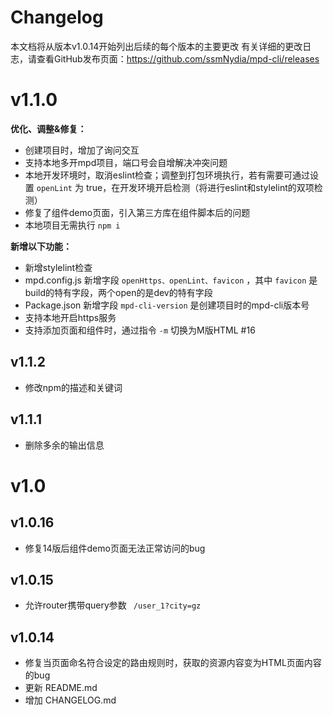 # Changelog
本文档将从版本v1.0.14开始列出后续的每个版本的主要更改
有关详细的更改日志，请查看GitHub发布页面：https://github.com/ssmNydia/mpd-cli/releases

# v1.1.0

**优化、调整&修复：**

* 创建项目时，增加了询问交互
* 支持本地多开mpd项目，端口号会自增解决冲突问题
* 本地开发环境时，取消eslint检查；调整到打包环境执行，若有需要可通过设置 ```openLint``` 为 true，在开发环境开启检测（将进行eslint和stylelint的双项检测）
* 修复了组件demo页面，引入第三方库在组件脚本后的问题
* 本地项目无需执行 ```npm i``` 

**新增以下功能：**

* 新增stylelint检查
* mpd.config.js 新增字段 ```openHttps、openLint、favicon```  ，其中 ```favicon``` 是build的特有字段，两个open的是dev的特有字段
* Package.json 新增字段 ```mpd-cli-version``` 是创建项目时的mpd-cli版本号
* 支持本地开启https服务
* 支持添加页面和组件时，通过指令 ```-m``` 切换为M版HTML #16

## v1.1.2

* 修改npm的描述和关键词

## v1.1.1

* 删除多余的输出信息


# v1.0

## v1.0.16

- 修复14版后组件demo页面无法正常访问的bug



## v1.0.15

- 允许router携带query参数  ``` /user_1?city=gz```

  

## 	v1.0.14

- 修复当页面命名符合设定的路由规则时，获取的资源内容变为HTML页面内容的bug
- 更新 README.md
- 增加 CHANGELOG.md